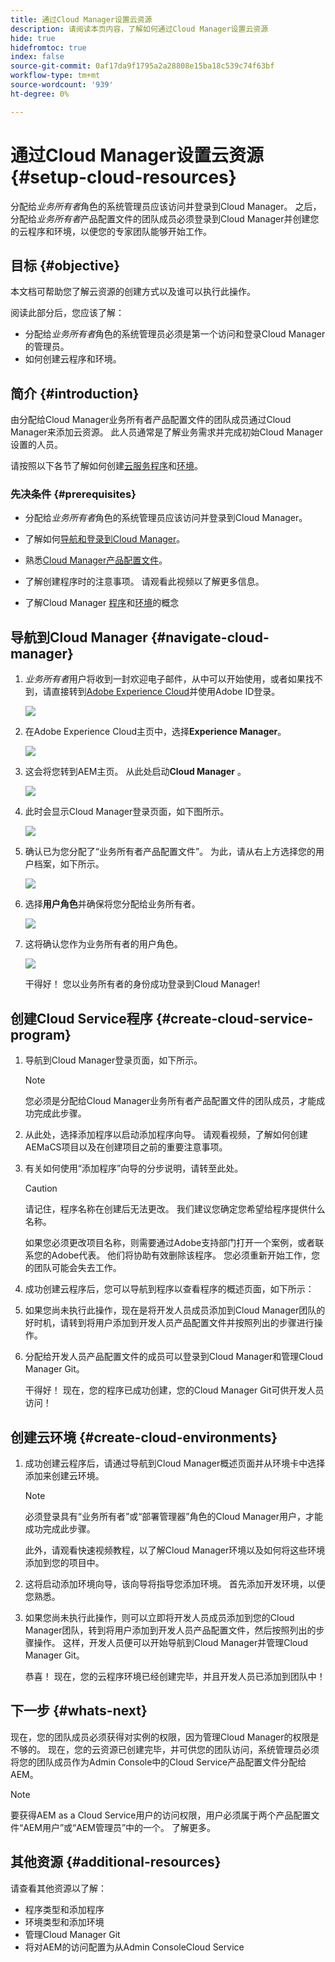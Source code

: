 ```yaml
---
title: 通过Cloud Manager设置云资源
description: 请阅读本页内容，了解如何通过Cloud Manager设置云资源
hide: true
hidefromtoc: true
index: false
source-git-commit: 0af17da9f1795a2a28808e15ba18c539c74f63bf
workflow-type: tm+mt
source-wordcount: '939'
ht-degree: 0%

---
```


# 通过Cloud Manager设置云资源 {#setup-cloud-resources}

分配给&#x200B;*业务所有者*&#x200B;角色的系统管理员应该访问并登录到Cloud Manager。 之后，分配给&#x200B;*业务所有者*&#x200B;产品配置文件的团队成员必须登录到Cloud Manager并创建您的云程序和环境，以便您的专家团队能够开始工作。

## 目标 {#objective}

本文档可帮助您了解云资源的创建方式以及谁可以执行此操作。

阅读此部分后，您应该了解：

* 分配给&#x200B;*业务所有者*&#x200B;角色的系统管理员必须是第一个访问和登录Cloud Manager的管理员。
* 如何创建云程序和环境。

## 简介 {#introduction}

由分配给Cloud Manager业务所有者产品配置文件的团队成员通过Cloud Manager来添加云资源。 此人员通常是了解业务需求并完成初始Cloud Manager设置的人员。

请按照以下各节了解如何创建[云服务程序](#create-cloud-service-program)和[环境](#create-cloud-environments)。

### 先决条件 {#prerequisites}

* 分配给&#x200B;*业务所有者*&#x200B;角色的系统管理员应该访问并登录到Cloud Manager。

* 了解如何[导航和登录到Cloud Manager](https://experienceleague.adobe.com/docs/experience-manager-cloud-service/onboarding/what-is-required/navigate-to-cloud-manager.html?lang=en)。

* 熟悉[Cloud Manager产品配置文件](https://experienceleague.adobe.com/docs/experience-manager-cloud-service/onboarding/onboarding-concepts/aem-cs-team-product-profiles.html?lang=en#cloud-manager-product-profiles)。

* 了解创建程序时的注意事项。 请观看此视频以了解更多信息。

* 了解Cloud Manager [程序](https://experienceleague.adobe.com/docs/experience-manager-cloud-service/onboarding/getting-access/understand-program-types.html?lang=en)和[环境](https://experienceleague.adobe.com/docs/experience-manager-cloud-service/implementing/using-cloud-manager/manage-environments.html?lang=en)的概念

## 导航到Cloud Manager {#navigate-cloud-manager}

1. *业务所有者*&#x200B;用户将收到一封欢迎电子邮件，从中可以开始使用，或者如果找不到，请直接转到[Adobe Experience Cloud](https://experience.adobe.com/#/@ccs/home)并使用Adobe ID登录。

   ![](/help/onboarding/onboarding-journey/assets/setup-resources1.png)

1. 在Adobe Experience Cloud主页中，选择&#x200B;**Experience Manager**。

   ![](/help/onboarding/onboarding-journey/assets/setup-resources2.png)

1. 这会将您转到AEM主页。 从此处启动&#x200B;**Cloud Manager** 。

   ![](/help/onboarding/onboarding-journey/assets/setup-resources3.png)

1. 此时会显示Cloud Manager登录页面，如下图所示。

   ![](/help/onboarding/onboarding-journey/assets/setup-resources4.png)

1. 确认已为您分配了“业务所有者产品配置文件”。 为此，请从右上方选择您的用户档案，如下所示。

   ![](/help/onboarding/onboarding-journey/assets/setup-resources5.png)

1. 选择&#x200B;**用户角色**&#x200B;并确保将您分配给业务所有者。

   ![](/help/onboarding/onboarding-journey/assets/setup-resources6.png)

1. 这将确认您作为业务所有者的用户角色。

   ![](/help/onboarding/onboarding-journey/assets/setup-resources7.png)

   干得好！ 您以业务所有者的身份成功登录到Cloud Manager!

## 创建Cloud Service程序 {#create-cloud-service-program}


1. 导航到Cloud Manager登录页面，如下所示。

   >[!NOTE]
   >您必须是分配给Cloud Manager业务所有者产品配置文件的团队成员，才能成功完成此步骤。

1. 从此处，选择添加程序以启动添加程序向导。 请观看视频，了解如何创建AEMaCS项目以及在创建项目之前的重要注意事项。

1. 有关如何使用“添加程序”向导的分步说明，请转至此处。

   >[!CAUTION]
   >请记住，程序名称在创建后无法更改。 我们建议您确定您希望给程序提供什么名称。

   如果您必须更改项目名称，则需要通过Adobe支持部门打开一个案例，或者联系您的Adobe代表。 他们将协助有效删除该程序。 您必须重新开始工作，您的团队可能会失去工作。

1. 成功创建云程序后，您可以导航到程序以查看程序的概述页面，如下所示：

1. 如果您尚未执行此操作，现在是将开发人员成员添加到Cloud Manager团队的好时机，请转到将用户添加到开发人员产品配置文件并按照列出的步骤进行操作。

1. 分配给开发人员产品配置文件的成员可以登录到Cloud Manager和管理Cloud Manager Git。


   干得好！ 现在，您的程序已成功创建，您的Cloud Manager Git可供开发人员访问！


## 创建云环境 {#create-cloud-environments}

1. 成功创建云程序后，请通过导航到Cloud Manager概述页面并从环境卡中选择添加来创建云环境。

   >[!NOTE]
   >必须登录具有“业务所有者”或“部署管理器”角色的Cloud Manager用户，才能成功完成此步骤。

   此外，请观看快速视频教程，以了解Cloud Manager环境以及如何将这些环境添加到您的项目中。

1. 这将启动添加环境向导，该向导将指导您添加环境。 首先添加开发环境，以便您熟悉。

1. 如果您尚未执行此操作，则可以立即将开发人员成员添加到您的Cloud Manager团队，转到将用户添加到开发人员产品配置文件，然后按照列出的步骤操作。 这样，开发人员便可以开始导航到Cloud Manager并管理Cloud Manager Git。


   恭喜！ 现在，您的云程序环境已经创建完毕，并且开发人员已添加到团队中！

## 下一步 {#whats-next}

现在，您的团队成员必须获得对实例的权限，因为管理Cloud Manager的权限是不够的。 现在，您的云资源已创建完毕，并可供您的团队访问，系统管理员必须将您的团队成员作为Admin Console中的Cloud Service产品配置文件分配给AEM。

>[!NOTE]
>要获得AEM as a Cloud Service用户的访问权限，用户必须属于两个产品配置文件“AEM用户”或“AEM管理员”中的一个。 了解更多。

## 其他资源 {#additional-resources}

请查看其他资源以了解：

* 程序类型和添加程序
* 环境类型和添加环境
* 管理Cloud Manager Git
* 将对AEM的访问配置为从Admin ConsoleCloud Service
